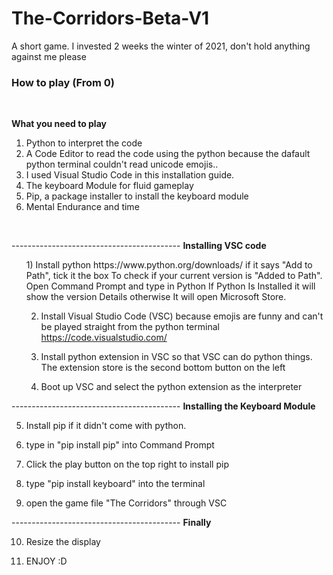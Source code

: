 <h1>The-Corridors-Beta-V1</h1>
A short game. I invested 2 weeks the winter of 2021, don't hold anything against me please</br>
<h3>How to play (From 0)</h3><br>

<strong>What you need to play</strong>
<ol>
<li>Python to interpret the code</li>
<li>A Code Editor to read the code using the python because the dafault python terminal couldn't read unicode emojis..</li>
<li>I used Visual Studio Code in this installation guide.</li>
<li>The keyboard Module for fluid gameplay</li>
<li>Pip, a package installer to install the keyboard module</li>
<li>Mental Endurance and time</li>
</ol><br>

------------------------------------------ <strong>Installing VSC code</strong>
<ol>
1) Install python
https://www.python.org/downloads/ 
if it says "Add to Path", tick it the box
	To check if your current version is "Added to Path". Open Command Prompt and type in Python
	If Python Is Installed it will show the version Details otherwise It will open Microsoft Store.


2) Install Visual Studio Code (VSC) because emojis are funny and can't be played straight from the python terminal
https://code.visualstudio.com/

3) Install python extension in VSC so that VSC can do python things.
The extension store is the second bottom button on the left

4) Boot up VSC and select the python extension as the interpreter
</ol>


------------------------------------------ <strong>Installing the Keyboard Module</strong>

5) Install pip if it didn't come with python. 

6) type in "pip install pip" into Command Prompt

7) Click the play button on the top right to install pip

8) type "pip install keyboard" into the terminal 

9) open the game file "The Corridors" through VSC
 
------------------------------------------ <strong>Finally</strong>

10) Resize the display

11) ENJOY :D
